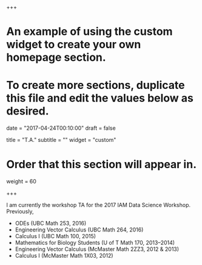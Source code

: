 +++
# An example of using the custom widget to create your own homepage section.
# To create more sections, duplicate this file and edit the values below as desired.

date = "2017-04-24T00:10:00"
draft = false

title = "T.A."
subtitle = ""
widget = "custom"

# Order that this section will appear in.
weight = 60

+++

I am currently the workshop TA for the 2017 IAM Data Science Workshop.  
Previously,

* ODEs (UBC Math 253, 2016)
* Engineering Vector Calculus (UBC Math 264, 2016)
* Calculus I (UBC Math 100, 2015)
* Mathematics for Biology Students (U of T Math 170, 2013&ndash;2014)
* Engineering Vector Calculus (McMaster Math 2ZZ3, 2012 & 2013)
* Calculus I (McMaster Math 1X03, 2012)
